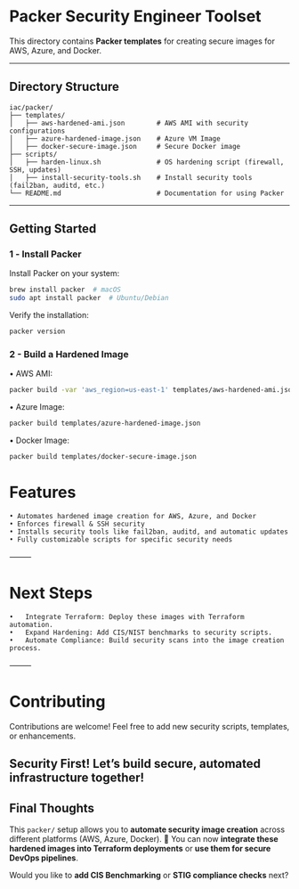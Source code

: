 # Packer Security Engineer Toolset

This directory contains **Packer templates** for creating secure images for AWS, Azure, and Docker.

---

## Directory Structure

```
iac/packer/
├── templates/
│   ├── aws-hardened-ami.json        # AWS AMI with security configurations
│   ├── azure-hardened-image.json    # Azure VM Image
│   ├── docker-secure-image.json     # Secure Docker image
├── scripts/
│   ├── harden-linux.sh              # OS hardening script (firewall, SSH, updates)
│   ├── install-security-tools.sh    # Install security tools (fail2ban, auditd, etc.)
└── README.md                        # Documentation for using Packer
```
---

## Getting Started

### 1️ - Install Packer
Install Packer on your system:
```bash
brew install packer  # macOS
sudo apt install packer  # Ubuntu/Debian
```

Verify the installation:

```bash
packer version
```

### 2 - Build a Hardened Image
•	AWS AMI:

```bash
packer build -var 'aws_region=us-east-1' templates/aws-hardened-ami.json
```

•	Azure Image:

```bash
packer build templates/azure-hardened-image.json
```

•	Docker Image:
```bash
packer build templates/docker-secure-image.json
```

# Features

```
• Automates hardened image creation for AWS, Azure, and Docker
• Enforces firewall & SSH security
• Installs security tools like fail2ban, auditd, and automatic updates
• Fully customizable scripts for specific security needs
```
⸻

# Next Steps
	•	Integrate Terraform: Deploy these images with Terraform automation.
	•	Expand Hardening: Add CIS/NIST benchmarks to security scripts.
	•	Automate Compliance: Build security scans into the image creation process.

⸻

# Contributing

Contributions are welcome! Feel free to add new security scripts, templates, or enhancements.

Security First! Let’s build secure, automated infrastructure together!
---

## **Final Thoughts**
This `packer/` setup allows you to **automate security image creation** across different platforms (AWS, Azure, Docker). 🎯 You can now **integrate these hardened images into Terraform deployments** or **use them for secure DevOps pipelines**.

Would you like to **add CIS Benchmarking** or **STIG compliance checks** next?